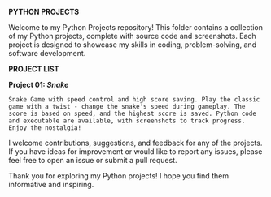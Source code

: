 **PYTHON PROJECTS**

Welcome to my Python Projects repository! This folder contains a collection of my Python projects, complete with source code and screenshots. 
Each project is designed to showcase my skills in coding, problem-solving, and software development.

**PROJECT LIST**

**Project 01: _Snake_**
    
    Snake Game with speed control and high score saving. Play the classic game with a twist - change the snake's speed during gameplay. The score is based on speed, and the highest score is saved. Python code and executable are available, with screenshots to track progress. Enjoy the nostalgia!
    






I welcome contributions, suggestions, and feedback for any of the projects. 
If you have ideas for improvement or would like to report any issues, please feel free to open an issue or submit a pull request.

Thank you for exploring my Python projects! I hope you find them informative and inspiring.
